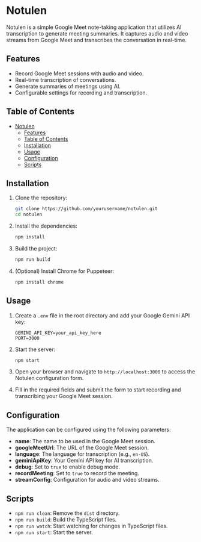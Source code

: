# Notulen

Notulen is a simple Google Meet note-taking application that utilizes AI transcription to generate meeting summaries. It captures audio and video streams from Google Meet and transcribes the conversation in real-time.

## Features

- Record Google Meet sessions with audio and video.
- Real-time transcription of conversations.
- Generate summaries of meetings using AI.
- Configurable settings for recording and transcription.

## Table of Contents

- [Notulen](#notulen)
  - [Features](#features)
  - [Table of Contents](#table-of-contents)
  - [Installation](#installation)
  - [Usage](#usage)
  - [Configuration](#configuration)
  - [Scripts](#scripts)

## Installation

1. Clone the repository:

   ```bash
   git clone https://github.com/yourusername/notulen.git
   cd notulen
   ```

2. Install the dependencies:

   ```bash
   npm install
   ```

3. Build the project:

   ```bash
   npm run build
   ```

4. (Optional) Install Chrome for Puppeteer:

   ```bash
   npm install chrome
   ```

## Usage

1. Create a `.env` file in the root directory and add your Google Gemini API key:

   ```
   GEMINI_API_KEY=your_api_key_here
   PORT=3000
   ```

2. Start the server:

   ```bash
   npm start
   ```

3. Open your browser and navigate to `http://localhost:3000` to access the Notulen configuration form.

4. Fill in the required fields and submit the form to start recording and transcribing your Google Meet session.

## Configuration

The application can be configured using the following parameters:

- **name**: The name to be used in the Google Meet session.
- **googleMeetUrl**: The URL of the Google Meet session.
- **language**: The language for transcription (e.g., `en-US`).
- **geminiApiKey**: Your Gemini API key for AI transcription.
- **debug**: Set to `true` to enable debug mode.
- **recordMeeting**: Set to `true` to record the meeting.
- **streamConfig**: Configuration for audio and video streams.

## Scripts

- `npm run clean`: Remove the `dist` directory.
- `npm run build`: Build the TypeScript files.
- `npm run watch`: Start watching for changes in TypeScript files.
- `npm run start`: Start the server.
